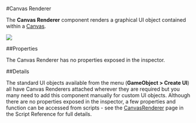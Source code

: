 #Canvas Renderer

The __Canvas Renderer__ component renders a graphical UI object contained within a [Canvas](class-Canvas).

![](../uploads/Main/UI_CanvasRendererInspector.png)

##Properties

The Canvas Renderer has no properties exposed in the inspector.


##Details

The standard UI objects available from the menu (__GameObject &gt; Create UI__) all have Canvas Renderers attached wherever they are required but you many need to add this component manually for custom UI objects. Although there are no properties exposed in the inspector, a few properties and function can be accessed from scripts - see the [CanvasRenderer](ScriptRef:CanvasRenderer.html) page in the Script Reference for full details.